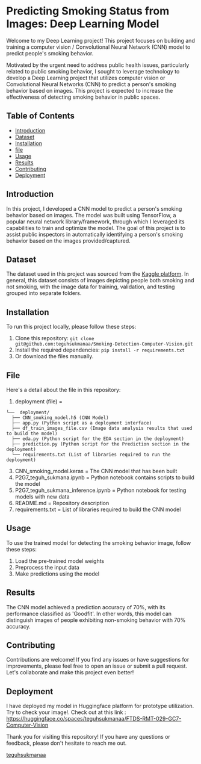 # Predicting Smoking Status from Images: Deep Learning Model
Welcome to my Deep Learning project! This project focuses on building and training a computer vision / Convolutional Neural Network (CNN) model to predict people's smoking behavior.

Motivated by the urgent need to address public health issues, particularly related to public smoking behavior, I sought to leverage technology to develop a Deep Learning project that utilizes computer vision or Convolutional Neural Networks (CNN) to predict a person's smoking behavior based on images. This project is expected to increase the effectiveness of detecting smoking behavior in public spaces.

## Table of Contents
- [Introduction](#introduction)
- [Dataset](#dataset)
- [Installation](#installation)
- [file](#file)
- [Usage](#usage)
- [Results](#results)
- [Contributing](#contributing)
- [Deployment](#deployment)

## Introduction
In this project, I developed a CNN model to predict a person's smoking behavior based on images. The model was built using TensorFlow, a popular neural network library/framework, through which I leveraged its capabilities to train and optimize the model. The goal of this project is to assist public inspectors in automatically identifying a person's smoking behavior based on the images provided/captured.

## Dataset
The dataset used in this project was sourced from the [Kaggle platform](https://www.kaggle.com/datasets/sujaykapadnis/smoking). In general, this dataset consists of images depicting people both smoking and not smoking, with the image data for training, validation, and testing grouped into separate folders.

## Installation
To run this project locally, please follow these steps:
1. Clone this repository: `git clone git@github.com:teguhsukmanaa/Smoking-Detection-Computer-Vision.git`
2. Install the required dependencies: `pip install -r requirements.txt`
3. Or download the files manually.

## File
Here's a detail about the file in this repository:
1. deployment (file) =
```
└──  deployment/
  ├── CNN_smoking_model.h5 (CNN Model)
  ├── app.py (Python script as a deployment interface)
  ├── df_train_images_file.csv (Image data analysis results that used to build the model)
  ├── eda.py (Python script for the EDA section in the deployment)
  ├── prediction.py (Python script for the Prediction section in the deployment)
  └── requirements.txt (List of libraries required to run the deployment)
```
3. CNN_smoking_model.keras = The CNN model that has been built
4. P2G7_teguh_sukmana.ipynb = Python notebook contains scripts to build the model
5. P2G7_teguh_sukmana_inference.ipynb = Python notebook for testing models with new data
6. README.md = Repository description
7. requirements.txt = List of libraries required to build the CNN model

## Usage
To use the trained model for detecting the smoking behavior image, follow these steps:
1. Load the pre-trained model weights
2. Preprocess the input data
3. Make predictions using the model

## Results
The CNN model achieved a prediction accuracy of 70%, with its performance classified as 'Goodfit'. In other words, this model can distinguish images of people exhibiting non-smoking behavior with 70% accuracy.

## Contributing
Contributions are welcome! If you find any issues or have suggestions for improvements, please feel free to open an issue or submit a pull request. Let's collaborate and make this project even better!

## Deployment
I have deployed my model in Huggingface platform for prototype utilization. Try to check your image!. Check out at this link : https://huggingface.co/spaces/teguhsukmanaa/FTDS-RMT-029-GC7-Computer-Vision 

Thank you for visiting this repository! If you have any questions or feedback, please don't hesitate to reach me out.


[teguhsukmanaa](https://github.com/teguhsukmanaa)

